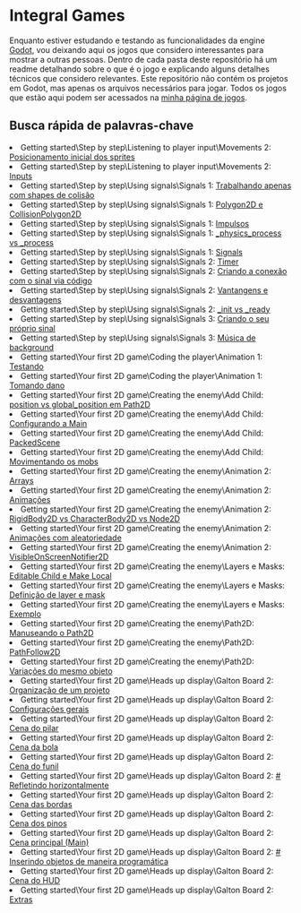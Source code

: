 # Integral Games
Enquanto estiver estudando e testando as funcionalidades da engine [Godot](https://docs.godotengine.org/en/stable/index.html), vou deixando aqui os jogos que considero interessantes para mostrar a outras pessoas. Dentro de cada pasta deste repositório há um readme detalhando sobre o que é o jogo e explicando alguns detalhes técnicos que considero relevantes. Este repositório não contém os projetos em Godot, mas apenas os arquivos necessários para jogar. Todos os jogos que estão aqui podem ser acessados na [minha página de jogos](https://felipebottega.github.io/Games/).

<h2>Busca rápida de palavras-chave</h2>

<li> Getting started\Step by step\Listening to player input\Movements 2: <a href="https://github.com/felipebottega/Games/tree/gh-pages/Getting%20started/Step%20by%20step/Listening%20to%20player%20input/Movements%202">  Posicionamento inicial dos sprites
 </a> </li>
<li> Getting started\Step by step\Listening to player input\Movements 2: <a href="https://github.com/felipebottega/Games/tree/gh-pages/Getting%20started/Step%20by%20step/Listening%20to%20player%20input/Movements%202">  Inputs
 </a> </li>
<li> Getting started\Step by step\Using signals\Signals 1: <a href="https://github.com/felipebottega/Games/tree/gh-pages/Getting%20started/Step%20by%20step/Using%20signals/Signals%201">  Trabalhando apenas com shapes de colisão
 </a> </li>
<li> Getting started\Step by step\Using signals\Signals 1: <a href="https://github.com/felipebottega/Games/tree/gh-pages/Getting%20started/Step%20by%20step/Using%20signals/Signals%201">  Polygon2D e CollisionPolygon2D
 </a> </li>
<li> Getting started\Step by step\Using signals\Signals 1: <a href="https://github.com/felipebottega/Games/tree/gh-pages/Getting%20started/Step%20by%20step/Using%20signals/Signals%201">  Impulsos
 </a> </li>
<li> Getting started\Step by step\Using signals\Signals 1: <a href="https://github.com/felipebottega/Games/tree/gh-pages/Getting%20started/Step%20by%20step/Using%20signals/Signals%201">   _physics_process vs  _process
 </a> </li>
<li> Getting started\Step by step\Using signals\Signals 1: <a href="https://github.com/felipebottega/Games/tree/gh-pages/Getting%20started/Step%20by%20step/Using%20signals/Signals%201">  Signals
 </a> </li>
<li> Getting started\Step by step\Using signals\Signals 2: <a href="https://github.com/felipebottega/Games/tree/gh-pages/Getting%20started/Step%20by%20step/Using%20signals/Signals%202">  Timer
 </a> </li>
<li> Getting started\Step by step\Using signals\Signals 2: <a href="https://github.com/felipebottega/Games/tree/gh-pages/Getting%20started/Step%20by%20step/Using%20signals/Signals%202">  Criando a conexão com o sinal via código
 </a> </li>
<li> Getting started\Step by step\Using signals\Signals 2: <a href="https://github.com/felipebottega/Games/tree/gh-pages/Getting%20started/Step%20by%20step/Using%20signals/Signals%202">  Vantangens e desvantagens
 </a> </li>
<li> Getting started\Step by step\Using signals\Signals 2: <a href="https://github.com/felipebottega/Games/tree/gh-pages/Getting%20started/Step%20by%20step/Using%20signals/Signals%202">  _init vs _ready
 </a> </li>
<li> Getting started\Step by step\Using signals\Signals 3: <a href="https://github.com/felipebottega/Games/tree/gh-pages/Getting%20started/Step%20by%20step/Using%20signals/Signals%203">  Criando o seu próprio sinal
 </a> </li>
<li> Getting started\Step by step\Using signals\Signals 3: <a href="https://github.com/felipebottega/Games/tree/gh-pages/Getting%20started/Step%20by%20step/Using%20signals/Signals%203">  Música de background
 </a> </li>
<li> Getting started\Your first 2D game\Coding the player\Animation 1: <a href="https://github.com/felipebottega/Games/tree/gh-pages/Getting%20started/Your%20first%202D%20game/Coding%20the%20player/Animation%201">  Testando
 </a> </li>
<li> Getting started\Your first 2D game\Coding the player\Animation 1: <a href="https://github.com/felipebottega/Games/tree/gh-pages/Getting%20started/Your%20first%202D%20game/Coding%20the%20player/Animation%201">  Tomando dano
 </a> </li>
<li> Getting started\Your first 2D game\Creating the enemy\Add Child: <a href="https://github.com/felipebottega/Games/tree/gh-pages/Getting%20started/Your%20first%202D%20game/Creating%20the%20enemy/Add%20Child">  position vs global_position em Path2D
 </a> </li>
<li> Getting started\Your first 2D game\Creating the enemy\Add Child: <a href="https://github.com/felipebottega/Games/tree/gh-pages/Getting%20started/Your%20first%202D%20game/Creating%20the%20enemy/Add%20Child">  Configurando a Main
 </a> </li>
<li> Getting started\Your first 2D game\Creating the enemy\Add Child: <a href="https://github.com/felipebottega/Games/tree/gh-pages/Getting%20started/Your%20first%202D%20game/Creating%20the%20enemy/Add%20Child">  PackedScene
 </a> </li>
<li> Getting started\Your first 2D game\Creating the enemy\Add Child: <a href="https://github.com/felipebottega/Games/tree/gh-pages/Getting%20started/Your%20first%202D%20game/Creating%20the%20enemy/Add%20Child">  Movimentando os mobs
 </a> </li>
<li> Getting started\Your first 2D game\Creating the enemy\Animation 2: <a href="https://github.com/felipebottega/Games/tree/gh-pages/Getting%20started/Your%20first%202D%20game/Creating%20the%20enemy/Animation%202">  Arrays
 </a> </li>
<li> Getting started\Your first 2D game\Creating the enemy\Animation 2: <a href="https://github.com/felipebottega/Games/tree/gh-pages/Getting%20started/Your%20first%202D%20game/Creating%20the%20enemy/Animation%202">  Animações
 </a> </li>
<li> Getting started\Your first 2D game\Creating the enemy\Animation 2: <a href="https://github.com/felipebottega/Games/tree/gh-pages/Getting%20started/Your%20first%202D%20game/Creating%20the%20enemy/Animation%202">  RigidBody2D vs CharacterBody2D vs Node2D
 </a> </li>
<li> Getting started\Your first 2D game\Creating the enemy\Animation 2: <a href="https://github.com/felipebottega/Games/tree/gh-pages/Getting%20started/Your%20first%202D%20game/Creating%20the%20enemy/Animation%202">  Animações com aleatoriedade
 </a> </li>
<li> Getting started\Your first 2D game\Creating the enemy\Animation 2: <a href="https://github.com/felipebottega/Games/tree/gh-pages/Getting%20started/Your%20first%202D%20game/Creating%20the%20enemy/Animation%202">  VisibleOnScreenNotifier2D
 </a> </li>
<li> Getting started\Your first 2D game\Creating the enemy\Layers e Masks: <a href="https://github.com/felipebottega/Games/tree/gh-pages/Getting%20started/Your%20first%202D%20game/Creating%20the%20enemy/Layers%20e%20Masks">  Editable Child e Make Local
 </a> </li>
<li> Getting started\Your first 2D game\Creating the enemy\Layers e Masks: <a href="https://github.com/felipebottega/Games/tree/gh-pages/Getting%20started/Your%20first%202D%20game/Creating%20the%20enemy/Layers%20e%20Masks">  Definição de layer e mask
 </a> </li>
<li> Getting started\Your first 2D game\Creating the enemy\Layers e Masks: <a href="https://github.com/felipebottega/Games/tree/gh-pages/Getting%20started/Your%20first%202D%20game/Creating%20the%20enemy/Layers%20e%20Masks">  Exemplo
 </a> </li>
<li> Getting started\Your first 2D game\Creating the enemy\Path2D: <a href="https://github.com/felipebottega/Games/tree/gh-pages/Getting%20started/Your%20first%202D%20game/Creating%20the%20enemy/Path2D">  Manuseando o Path2D
 </a> </li>
<li> Getting started\Your first 2D game\Creating the enemy\Path2D: <a href="https://github.com/felipebottega/Games/tree/gh-pages/Getting%20started/Your%20first%202D%20game/Creating%20the%20enemy/Path2D">  PathFollow2D
 </a> </li>
<li> Getting started\Your first 2D game\Creating the enemy\Path2D: <a href="https://github.com/felipebottega/Games/tree/gh-pages/Getting%20started/Your%20first%202D%20game/Creating%20the%20enemy/Path2D">  Variações do mesmo objeto
 </a> </li>
<li> Getting started\Your first 2D game\Heads up display\Galton Board 2: <a href="https://github.com/felipebottega/Games/tree/gh-pages/Getting%20started/Your%20first%202D%20game/Heads%20up%20display/Galton%20Board%202">  Organização de um projeto
 </a> </li>
<li> Getting started\Your first 2D game\Heads up display\Galton Board 2: <a href="https://github.com/felipebottega/Games/tree/gh-pages/Getting%20started/Your%20first%202D%20game/Heads%20up%20display/Galton%20Board%202">  Configurações gerais
 </a> </li>
<li> Getting started\Your first 2D game\Heads up display\Galton Board 2: <a href="https://github.com/felipebottega/Games/tree/gh-pages/Getting%20started/Your%20first%202D%20game/Heads%20up%20display/Galton%20Board%202">  Cena do pilar
 </a> </li>
<li> Getting started\Your first 2D game\Heads up display\Galton Board 2: <a href="https://github.com/felipebottega/Games/tree/gh-pages/Getting%20started/Your%20first%202D%20game/Heads%20up%20display/Galton%20Board%202">  Cena da bola
 </a> </li>
<li> Getting started\Your first 2D game\Heads up display\Galton Board 2: <a href="https://github.com/felipebottega/Games/tree/gh-pages/Getting%20started/Your%20first%202D%20game/Heads%20up%20display/Galton%20Board%202">  Cena do funil
 </a> </li>
<li> Getting started\Your first 2D game\Heads up display\Galton Board 2: <a href="https://github.com/felipebottega/Games/tree/gh-pages/Getting%20started/Your%20first%202D%20game/Heads%20up%20display/Galton%20Board%202"> # Refletindo horizontalmente
 </a> </li>
<li> Getting started\Your first 2D game\Heads up display\Galton Board 2: <a href="https://github.com/felipebottega/Games/tree/gh-pages/Getting%20started/Your%20first%202D%20game/Heads%20up%20display/Galton%20Board%202">  Cena das bordas
 </a> </li>
<li> Getting started\Your first 2D game\Heads up display\Galton Board 2: <a href="https://github.com/felipebottega/Games/tree/gh-pages/Getting%20started/Your%20first%202D%20game/Heads%20up%20display/Galton%20Board%202">  Cena dos pinos 
 </a> </li>
<li> Getting started\Your first 2D game\Heads up display\Galton Board 2: <a href="https://github.com/felipebottega/Games/tree/gh-pages/Getting%20started/Your%20first%202D%20game/Heads%20up%20display/Galton%20Board%202">  Cena principal (Main)
 </a> </li>
<li> Getting started\Your first 2D game\Heads up display\Galton Board 2: <a href="https://github.com/felipebottega/Games/tree/gh-pages/Getting%20started/Your%20first%202D%20game/Heads%20up%20display/Galton%20Board%202"> # Inserindo objetos de maneira programática
 </a> </li>
<li> Getting started\Your first 2D game\Heads up display\Galton Board 2: <a href="https://github.com/felipebottega/Games/tree/gh-pages/Getting%20started/Your%20first%202D%20game/Heads%20up%20display/Galton%20Board%202">  Cena do HUD
 </a> </li>
<li> Getting started\Your first 2D game\Heads up display\Galton Board 2: <a href="https://github.com/felipebottega/Games/tree/gh-pages/Getting%20started/Your%20first%202D%20game/Heads%20up%20display/Galton%20Board%202">  Extras
 </a> </li>
</ul>
